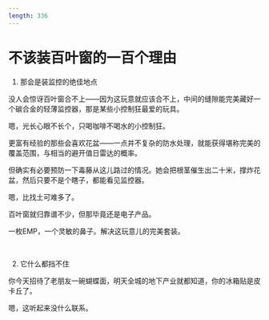 ```yaml
---
length: 336
---
```


# 不该装百叶窗的一百个理由

1. 那会是装监控的绝佳地点

没人会惊讶百叶窗合不上——因为这玩意就应该合不上，中间的缝隙能完美藏好一个碳合金的轻薄监控器，那是某些小控制狂最爱的玩具。

嗯，光长心眼不长个，只喝咖啡不喝水的小控制狂。

更富有经验的那些会喜欢花盆——一点并不复杂的防水处理，就能获得堪称完美的覆盖范围，与相当的避开值日雷达的概率。

但确实有必要预防一下毒藤从这儿路过的情况。她会把根茎催生出二十米，撑炸花盆，然后只要不是个瞎子，都能看见监控器。

嗯，比找土可难多了。

百叶窗就归靠谱不少，但那毕竟还是电子产品。

一枚EMP，一个灵敏的鼻子。解决这玩意儿的完美套装。

<br>

2. 它什么都挡不住

你今天招待了老朋友一碗蝴蝶面，明天全城的地下产业就都知道，你的冰箱贴是皮卡丘了。

嗯，这听起来没什么联系。
